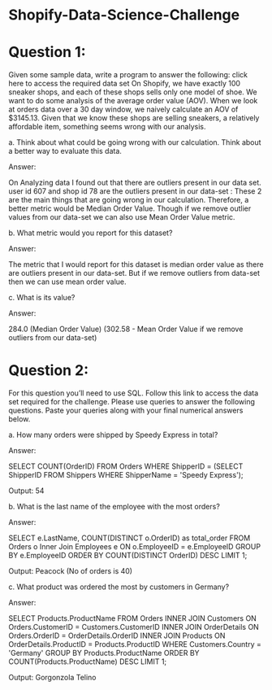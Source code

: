 # Shopify-Data-Science-Challenge

# Question 1:
Given some sample data, write a program to answer the following: click here to access the required data set
On Shopify, we have exactly 100 sneaker shops, and each of these shops sells only one model of shoe. We want to do some analysis of the average order value (AOV). When we look at orders data over a 30 day window, we naively calculate an AOV of $3145.13. Given that we know these shops are selling sneakers, a relatively affordable item, something seems wrong with our analysis. 

a. Think about what could be going wrong with our calculation. Think about a better way to evaluate this data. 

Answer:

On Analyzing data I found out that there are outliers present in our data set.
user id 607 and shop id 78 are the outliers present in our data-set : These 2 are the main things that are going wrong in our calculation. Therefore, a better metric would be Median Order Value. Though if we remove outlier values from our data-set we can also use Mean Order Value metric.

b. What metric would you report for this dataset?

Answer:

The metric that I would report for this dataset is median order value as there are outliers present in our data-set.
But if we remove outliers from data-set then we can use mean order value.


c. What is its value?

Answer:

284.0 (Median Order Value)
(302.58 - Mean Order Value if we remove outliers from our data-set)

# Question 2:
For this question you’ll need to use SQL. Follow this link to access the data set required for the challenge. Please use queries to answer the following questions. Paste your queries along with your final numerical answers below.

a. How many orders were shipped by Speedy Express in total?

Answer:

SELECT COUNT(OrderID) FROM Orders 
WHERE ShipperID = (SELECT ShipperID FROM Shippers 
WHERE ShipperName = 'Speedy Express');

Output: 54

b. What is the last name of the employee with the most orders?

Answer:

SELECT e.LastName, COUNT(DISTINCT o.OrderID) as total_order 
FROM Orders o
Inner Join Employees e ON o.EmployeeID = e.EmployeeID 
GROUP BY e.EmployeeID 
ORDER BY COUNT(DISTINCT OrderID) DESC LIMIT 1;

Output: Peacock (No of orders is 40)

c. What product was ordered the most by customers in Germany?

Answer:

SELECT Products.ProductName FROM Orders
INNER JOIN Customers ON Orders.CustomerID = Customers.CustomerID 
INNER JOIN OrderDetails ON Orders.OrderID = OrderDetails.OrderID
INNER JOIN Products ON OrderDetails.ProductID = Products.ProductID
WHERE Customers.Country = 'Germany' 
GROUP BY Products.ProductName 
ORDER BY COUNT(Products.ProductName) DESC LIMIT 1;

Output: Gorgonzola Telino

